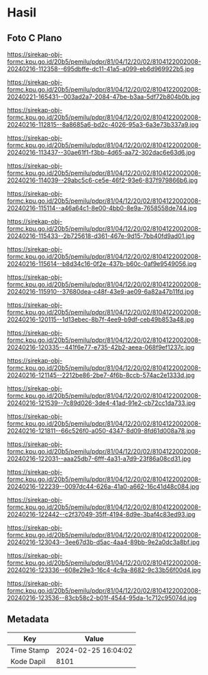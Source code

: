 # Hasil

## Foto C Plano

https://sirekap-obj-formc.kpu.go.id/20b5/pemilu/pdpr/81/04/12/20/02/8104122002008-20240216-112358--695dbffe-dc11-41a5-a099-eb6d969922b5.jpg

https://sirekap-obj-formc.kpu.go.id/20b5/pemilu/pdpr/81/04/12/20/02/8104122002008-20240221-165431--003ad2a7-2084-47be-b3aa-5df72b804b0b.jpg

https://sirekap-obj-formc.kpu.go.id/20b5/pemilu/pdpr/81/04/12/20/02/8104122002008-20240216-112815--8a8685a6-bd2c-4026-95a3-6a3e73b337a9.jpg

https://sirekap-obj-formc.kpu.go.id/20b5/pemilu/pdpr/81/04/12/20/02/8104122002008-20240216-113437--30ae61f1-f3bb-4d65-aa72-302dac6e63d6.jpg

https://sirekap-obj-formc.kpu.go.id/20b5/pemilu/pdpr/81/04/12/20/02/8104122002008-20240216-114039--29abc5c6-ce5e-46f2-93e6-837f979866b6.jpg

https://sirekap-obj-formc.kpu.go.id/20b5/pemilu/pdpr/81/04/12/20/02/8104122002008-20240216-115114--a46a64c1-8e00-4bb0-8e9a-7658558de744.jpg

https://sirekap-obj-formc.kpu.go.id/20b5/pemilu/pdpr/81/04/12/20/02/8104122002008-20240216-115433--2b725618-d361-467e-9d15-7bb40fd9ad01.jpg

https://sirekap-obj-formc.kpu.go.id/20b5/pemilu/pdpr/81/04/12/20/02/8104122002008-20240216-115614--b8d34c16-0f2e-437b-b60c-0af9e9549056.jpg

https://sirekap-obj-formc.kpu.go.id/20b5/pemilu/pdpr/81/04/12/20/02/8104122002008-20240216-115910--37680dea-c48f-43e9-ae09-6a82a47b11fd.jpg

https://sirekap-obj-formc.kpu.go.id/20b5/pemilu/pdpr/81/04/12/20/02/8104122002008-20240216-120115--1d13ebec-8b7f-4ee9-b9df-ceb49b853a48.jpg

https://sirekap-obj-formc.kpu.go.id/20b5/pemilu/pdpr/81/04/12/20/02/8104122002008-20240216-120335--441f6e77-e735-42b2-aeea-068f9ef1237c.jpg

https://sirekap-obj-formc.kpu.go.id/20b5/pemilu/pdpr/81/04/12/20/02/8104122002008-20240216-121145--2212be86-2be7-4f6b-8ccb-574ac2e1333d.jpg

https://sirekap-obj-formc.kpu.go.id/20b5/pemilu/pdpr/81/04/12/20/02/8104122002008-20240216-121539--7c89d026-3de4-41ad-91e2-cb72cc1da733.jpg

https://sirekap-obj-formc.kpu.go.id/20b5/pemilu/pdpr/81/04/12/20/02/8104122002008-20240216-121811--66c526f0-a050-4347-8d09-8fd61d008a78.jpg

https://sirekap-obj-formc.kpu.go.id/20b5/pemilu/pdpr/81/04/12/20/02/8104122002008-20240216-122031--aaa25db7-6fff-4a31-a7d9-23f86a08cd31.jpg

https://sirekap-obj-formc.kpu.go.id/20b5/pemilu/pdpr/81/04/12/20/02/8104122002008-20240216-122239--0097dc44-626a-41a0-a662-16c41d48c084.jpg

https://sirekap-obj-formc.kpu.go.id/20b5/pemilu/pdpr/81/04/12/20/02/8104122002008-20240216-122442--c2f37049-35ff-4194-8d9e-3baf4c83ed93.jpg

https://sirekap-obj-formc.kpu.go.id/20b5/pemilu/pdpr/81/04/12/20/02/8104122002008-20240216-123043--3ee67d3b-d5ac-4aa4-89bb-9e2a0dc3a8bf.jpg

https://sirekap-obj-formc.kpu.go.id/20b5/pemilu/pdpr/81/04/12/20/02/8104122002008-20240216-123336--608e29e3-16c4-4c9a-8682-9c33b56f00d4.jpg

https://sirekap-obj-formc.kpu.go.id/20b5/pemilu/pdpr/81/04/12/20/02/8104122002008-20240216-123536--83cb58c2-b01f-4544-95da-1c712c95074d.jpg


## Metadata

| Key        | Value               |
| ---------- | ------------------- |
| Time Stamp | 2024-02-25 16:04:02 |
| Kode Dapil | 8101                |



